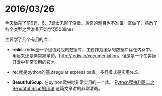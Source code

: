 # 2016/03/26
今天做完了前9题，6、7题太无聊了没做。后面的题目也不准备一直做了，熟悉了各个类型之后准备开始学习500lines

主要学了几个有用的库：

* **redis**: redis是一个键值对应的数据库，主要作为缓存的数据库存在内存中。用起来还是非常简单的。<http://redis.io/documentation>。但是是一个在实际开发中非常实用的技术。

* **re**: 就是python的基本regular expression库。多行模式是实用re.S。

* **BeautifulSoup**: 在python爬虫时非常实用的一个库。 [Python爬虫利器二之Beautiful Soup的用法](http://cuiqingcai.com/1319.html) 这篇文章讲的非常清晰。
